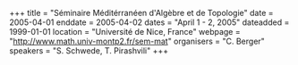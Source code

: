 +++
title = "Séminaire Méditérranéen d'Algèbre et de Topologie"
date = 2005-04-01
enddate = 2005-04-02
dates = "April 1 - 2, 2005"
dateadded = 1999-01-01
location = "Université de Nice, France"
webpage = "http://www.math.univ-montp2.fr/sem-mat"
organisers = "C. Berger"
speakers = "S. Schwede, T. Pirashvili"
+++
